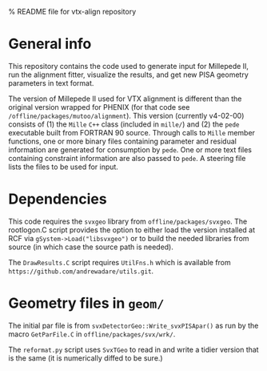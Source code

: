 % README file for vtx-align repository

# General info
This repository contains the code used to generate input for Millepede II, run the alignment fitter, visualize the results, and get new PISA geometry parameters in text format. 

The version of Millepede II used for VTX alignment is different than the original version wrapped for PHENIX (for that code see `/offline/packages/mutoo/alignment`). This version (currently v4-02-00) consists of (1) the `Mille` `C++` class (included in `mille/`) and (2) the `pede` executable built from FORTRAN 90 source. Through calls to `Mille` member functions, one or more binary files containing parameter and residual information are generated for consumption by `pede`. One or more text files containing constraint information are also passed to `pede`. A steering file lists the files to be used for input.

# Dependencies
This code requires the `svxgeo` library from `offline/packages/svxgeo`. The rootlogon.C script provides the option to either load the version installed at RCF via `gSystem->Load("libsvxgeo")` or to build the needed libraries from source (in which case the source path is needed).

The `DrawResults.C` script requires `UtilFns.h` which is available from `https://github.com/andrewadare/utils.git`.

# Geometry files in `geom/`
The initial par file is from `svxDetectorGeo::Write_svxPISApar()` as run by the macro `GetParFile.C` in `offline/packages/svx/wrk/`.

The `reformat.py` script uses `SvxTGeo` to read in and write a tidier version that is the same (it is numerically diffed to be sure.)

